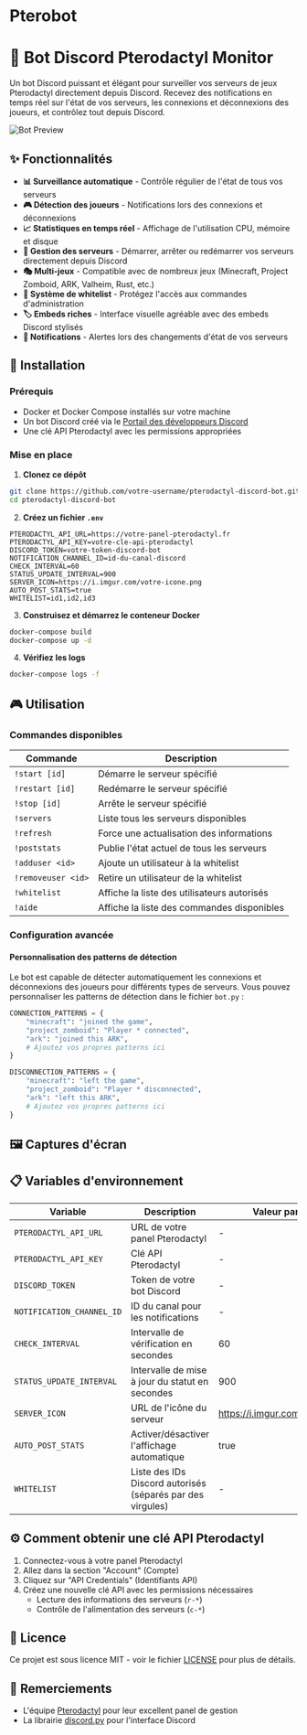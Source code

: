 # Pterobot
# 🚀 Bot Discord Pterodactyl Monitor

Un bot Discord puissant et élégant pour surveiller vos serveurs de jeux Pterodactyl directement depuis Discord. Recevez des notifications en temps réel sur l'état de vos serveurs, les connexions et déconnexions des joueurs, et contrôlez tout depuis Discord.

![Bot Preview]([https://i.imgur.com/YPVEOxC.png](https://i.imgur.com/5rb6VgI.png))

## ✨ Fonctionnalités

- **📊 Surveillance automatique** - Contrôle régulier de l'état de tous vos serveurs
- **🎮 Détection des joueurs** - Notifications lors des connexions et déconnexions
- **📈 Statistiques en temps réel** - Affichage de l'utilisation CPU, mémoire et disque
- **🔄 Gestion des serveurs** - Démarrer, arrêter ou redémarrer vos serveurs directement depuis Discord
- **🎭 Multi-jeux** - Compatible avec de nombreux jeux (Minecraft, Project Zomboid, ARK, Valheim, Rust, etc.)
- **🔐 Système de whitelist** - Protégez l'accès aux commandes d'administration
- **🏷️ Embeds riches** - Interface visuelle agréable avec des embeds Discord stylisés
- **🔔 Notifications** - Alertes lors des changements d'état de vos serveurs

## 🔧 Installation

### Prérequis

- Docker et Docker Compose installés sur votre machine
- Un bot Discord créé via le [Portail des développeurs Discord](https://discord.com/developers/applications)
- Une clé API Pterodactyl avec les permissions appropriées

### Mise en place

1. **Clonez ce dépôt**

```bash
git clone https://github.com/votre-username/pterodactyl-discord-bot.git
cd pterodactyl-discord-bot
```

2. **Créez un fichier `.env`**

```
PTERODACTYL_API_URL=https://votre-panel-pterodactyl.fr
PTERODACTYL_API_KEY=votre-cle-api-pterodactyl
DISCORD_TOKEN=votre-token-discord-bot
NOTIFICATION_CHANNEL_ID=id-du-canal-discord
CHECK_INTERVAL=60
STATUS_UPDATE_INTERVAL=900
SERVER_ICON=https://i.imgur.com/votre-icone.png
AUTO_POST_STATS=true
WHITELIST=id1,id2,id3
```

3. **Construisez et démarrez le conteneur Docker**

```bash
docker-compose build
docker-compose up -d
```

4. **Vérifiez les logs**

```bash
docker-compose logs -f
```

## 🎮 Utilisation

### Commandes disponibles

| Commande | Description |
|----------|-------------|
| `!start [id]` | Démarre le serveur spécifié |
| `!restart [id]` | Redémarre le serveur spécifié |
| `!stop [id]` | Arrête le serveur spécifié |
| `!servers` | Liste tous les serveurs disponibles |
| `!refresh` | Force une actualisation des informations |
| `!poststats` | Publie l'état actuel de tous les serveurs |
| `!adduser <id>` | Ajoute un utilisateur à la whitelist |
| `!removeuser <id>` | Retire un utilisateur de la whitelist |
| `!whitelist` | Affiche la liste des utilisateurs autorisés |
| `!aide` | Affiche la liste des commandes disponibles |

### Configuration avancée

#### Personnalisation des patterns de détection

Le bot est capable de détecter automatiquement les connexions et déconnexions des joueurs pour différents types de serveurs. Vous pouvez personnaliser les patterns de détection dans le fichier `bot.py` :

```python
CONNECTION_PATTERNS = {
    "minecraft": "joined the game",
    "project_zomboid": "Player * connected",
    "ark": "joined this ARK",
    # Ajoutez vos propres patterns ici
}

DISCONNECTION_PATTERNS = {
    "minecraft": "left the game",
    "project_zomboid": "Player * disconnected",
    "ark": "left this ARK",
    # Ajoutez vos propres patterns ici
}
```

## 🖼️ Captures d'écran

<!-- Insérez ici des captures d'écran du bot en action -->

## 📋 Variables d'environnement

| Variable | Description | Valeur par défaut |
|----------|-------------|-------------------|
| `PTERODACTYL_API_URL` | URL de votre panel Pterodactyl | - |
| `PTERODACTYL_API_KEY` | Clé API Pterodactyl | - |
| `DISCORD_TOKEN` | Token de votre bot Discord | - |
| `NOTIFICATION_CHANNEL_ID` | ID du canal pour les notifications | - |
| `CHECK_INTERVAL` | Intervalle de vérification en secondes | 60 |
| `STATUS_UPDATE_INTERVAL` | Intervalle de mise à jour du statut en secondes | 900 |
| `SERVER_ICON` | URL de l'icône du serveur | https://i.imgur.com/YPVEOxC.png |
| `AUTO_POST_STATS` | Activer/désactiver l'affichage automatique | true |
| `WHITELIST` | Liste des IDs Discord autorisés (séparés par des virgules) | - |

## ⚙️ Comment obtenir une clé API Pterodactyl

1. Connectez-vous à votre panel Pterodactyl
2. Allez dans la section "Account" (Compte) 
3. Cliquez sur "API Credentials" (Identifiants API)
4. Créez une nouvelle clé API avec les permissions nécessaires
   - Lecture des informations des serveurs (`r-*`)
   - Contrôle de l'alimentation des serveurs (`c-*`)

## 📜 Licence

Ce projet est sous licence MIT - voir le fichier [LICENSE](LICENSE) pour plus de détails.


## 🙏 Remerciements

- L'équipe [Pterodactyl](https://pterodactyl.io/) pour leur excellent panel de gestion
- La librairie [discord.py](https://discordpy.readthedocs.io/) pour l'interface Discord
